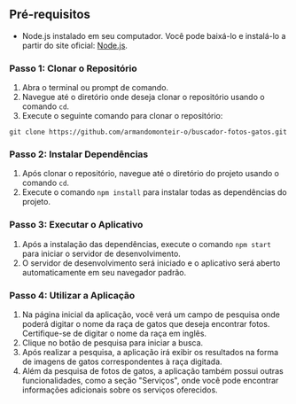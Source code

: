 ## Pré-requisitos
- Node.js instalado em seu computador. Você pode baixá-lo e instalá-lo a partir do site oficial: [Node.js](https://nodejs.org/).

### Passo 1: Clonar o Repositório
1. Abra o terminal ou prompt de comando.
2. Navegue até o diretório onde deseja clonar o repositório usando o comando `cd`.
3. Execute o seguinte comando para clonar o repositório:

```
git clone https://github.com/armandomonteir-o/buscador-fotos-gatos.git
```
### Passo 2: Instalar Dependências
1. Após clonar o repositório, navegue até o diretório do projeto usando o comando `cd`.
2. Execute o comando `npm install` para instalar todas as dependências do projeto.

### Passo 3: Executar o Aplicativo
1. Após a instalação das dependências, execute o comando `npm start` para iniciar o servidor de desenvolvimento.
2. O servidor de desenvolvimento será iniciado e o aplicativo será aberto automaticamente em seu navegador padrão.

### Passo 4: Utilizar a Aplicação
1. Na página inicial da aplicação, você verá um campo de pesquisa onde poderá digitar o nome da raça de gatos que deseja encontrar fotos. Certifique-se de digitar o nome da raça em inglês.
2. Clique no botão de pesquisa para iniciar a busca.
3. Após realizar a pesquisa, a aplicação irá exibir os resultados na forma de imagens de gatos correspondentes à raça digitada.
4. Além da pesquisa de fotos de gatos, a aplicação também possui outras funcionalidades, como a seção "Serviços", onde você pode encontrar informações adicionais sobre os serviços oferecidos.
